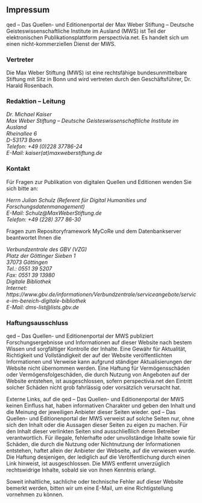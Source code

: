 ## Impressum

qed – Das Quellen- und Editionenportal der Max Weber Stiftung – Deutsche Geisteswissenschaftliche Institute im Ausland (MWS) ist Teil der elektronischen Publikationsplattform perspectivia.net. Es handelt sich um einen nicht-kommerziellen Dienst der MWS.

### Vertreter

Die Max Weber Stiftung (MWS) ist eine rechtsfähige bundesunmittelbare Stiftung mit Sitz in Bonn und wird vertreten durch den Geschäftsführer, Dr. Harald Rosenbach.


### Redaktion – Leitung
<address>
Dr. Michael Kaiser<br>
Max Weber Stiftung – Deutsche Geisteswissenschaftliche Institute im Ausland<br>
Rheinallee 6<br>
D-53173 Bonn<br>
Telefon: +49 (0)228 37786-24<br>
E-Mail: kaiser(at)maxweberstiftung.de<br>
</address>

### Kontakt
Für Fragen zur Publikation von digitalen Quellen und Editionen wenden Sie sich bitte an:
<address>
Herrn Julian Schulz (Referent für Digital Humanities und Forschungsdatenmanagement)<br>
E-Mail: Schulz@MaxWeberStiftung.de<br>
Telefon: +49 (228) 377 86-30<br>
</address>

Fragen zum Repositoryframework MyCoRe und dem Datenbankserver beantwortet Ihnen die
<address>
Verbundzentrale des GBV (VZG)<br>
Platz der Göttinger Sieben 1<br>
37073 Göttingen<br>
Tel.: 0551 39 5207<br>
Fax: 0551 39 13980<br>
Digitale Bibliothek<br>
Internet: https://www.gbv.de/informationen/Verbundzentrale/serviceangebote/service-im-bereich-digitale-bibliothek<br>
E-Mail: dms-list@lists.gbv.de<br>
</address>


### Haftungsausschluss
qed – Das Quellen- und Editionenportal der MWS publiziert Forschungsergebnisse und Informationen auf dieser Website nach bestem Wissen und sorgfältiger Kontrolle der Inhalte. Eine Gewähr für Aktualität, Richtigkeit und Vollständigkeit der auf der Website veröffentlichten Informationen und Verweise kann aufgrund ständiger Aktualisierungen der Website nicht übernommen werden. Eine Haftung für Vermögensschäden oder Vermögensfolgeschäden, die durch Nutzung von Angeboten auf der Website entstehen, ist ausgeschlossen, sofern perspectivia.net den Eintritt solcher Schäden nicht grob fahrlässig oder vorsätzlich verursacht hat.

Externe Links, auf die qed – Das Quellen- und Editionenportal der MWS keinen Einfluss hat, haben informativen Charakter und geben den Inhalt und die Meinung der jeweiligen Anbieter dieser Seiten wieder. qed – Das Quellen- und Editionenportal der MWS verweist auf solche Seiten nur, ohne sich den Inhalt oder die Aussagen dieser Seiten zu eigen zu machen. Für den Inhalt dieser verlinkten Seiten sind ausschließlich deren Betreiber verantwortlich. Für illegale, fehlerhafte oder unvollständige Inhalte sowie für Schäden, die durch die Nutzung oder Nichtnutzung der Informationen entstehen, haftet allein der Anbieter der Webseite, auf die verwiesen wurde. Die Haftung desjenigen, der lediglich auf die Veröffentlichung durch einen Link hinweist, ist ausgeschlossen. Die MWS entfernt unverzüglich rechtswidrige Inhalte, sobald sie von ihnen Kenntnis erlangt.

Soweit inhaltliche, sachliche oder technische Fehler auf dieser Website bemerkt werden, bitten wir um eine E-Mail, um eine Richtigstellung vornehmen zu können.
